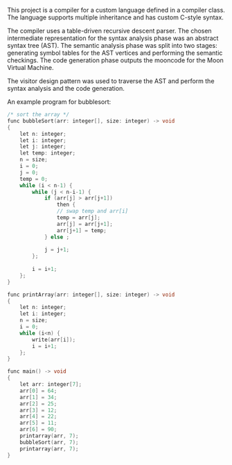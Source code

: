 This project is a compiler for a custom language defined in a compiler class. The language supports multiple inheritance and has custom C-style syntax.

The compiler uses a table-driven recursive descent parser.
The chosen intermediate representation for the syntax analysis phase was an abstract syntax tree (AST).
The semantic analysis phase was split into two stages: generating symbol tables for the AST vertices and performing the semantic checkings.
The code generation phase outputs the mooncode for the Moon Virtual Machine.

The visitor design pattern was used to traverse the AST and perform the syntax analysis and the code generation.

An example program for bubblesort:
```c
/* sort the array */
func bubbleSort(arr: integer[], size: integer) -> void
{
    let n: integer;
    let i: integer;
    let j: integer;
    let temp: integer;
    n = size;
    i = 0;
    j = 0;
    temp = 0;
    while (i < n-1) {
        while (j < n-i-1) {
            if (arr[j] > arr[j+1])
                then {
                // swap temp and arr[i]
                temp = arr[j];
                arr[j] = arr[j+1];
                arr[j+1] = temp;
            } else ;
            
            j = j+1;
        };
        
        i = i+1;
    };
}

func printArray(arr: integer[], size: integer) -> void
{
    let n: integer;
    let i: integer;
    n = size;
    i = 0;
    while (i<n) {
        write(arr[i]);
        i = i+1;
    };
}

func main() -> void
{
    let arr: integer[7];
    arr[0] = 64;
    arr[1] = 34;
    arr[2] = 25;
    arr[3] = 12;
    arr[4] = 22;
    arr[5] = 11;
    arr[6] = 90;
    printarray(arr, 7);
    bubbleSort(arr, 7);
    printarray(arr, 7);
}
```

